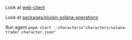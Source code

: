 Look at [web-client](https://github.com/AndreF343/eliza_dev/tree/main/web-client)

Look at [packages/plugin-solana-operations](https://github.com/AndreF343/eliza_dev/tree/main/packages/plugin-solana-operations)

Run agent `pnpm start --characters="characters/solana-trader.character.json"`
